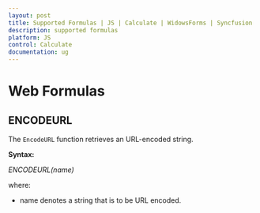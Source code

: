 ```yaml
---
layout: post
title: Supported Formulas | JS | Calculate | WidowsForms | Syncfusion
description: supported formulas
platform: JS
control: Calculate
documentation: ug
---
```


# Web Formulas



## ENCODEURL



The `EncodeURL` function retrieves an URL-encoded string.



**Syntax:**



_ENCODEURL(name)_



where:



* name denotes a string that is to be URL encoded.